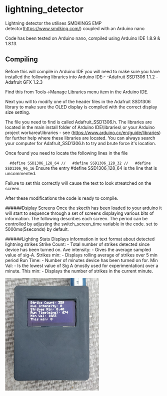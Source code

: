 # lightning_detector
Lightning detector the utilises SMDKINGS EMP detector(https://www.smdking.com/) coupled with an Arduino nano

Code has been tested on Arduino nano, compiled using Arduino IDE 1.8.9 & 1.8.13.

## Compiling
Before this will compile in Arduino IDE you will need to make sure you have installed the following libraries into Arduino IDE:-
-Adafruit SSD1306 1.1.2
-Adafruit GFX 1.2.3

Find this from Tools->Manage Libraries menu item in the Arduino IDE.

Next you will to modify one of the header files in the Adafruit SSD1306 library to make sure the OLED display is compiled with the correct display size setting.

The file you need to find is called Adafruit_SSD1306.h. The libraries are located in the main install folder of Arduino IDE\libraries\ or your Arduino project workarea\libraries - see (https://www.arduino.cc/en/guide/libraries) for further help where these libraries are located.
You can always search your computer for Adafruit_SSD1306.h to try and brute force it's location.

Once found you need to locate the following lines in the file

`   #define SSD1306_128_64
//   #define SSD1306_128_32
//   #define SSD1306_96_16
`
Ensure the entry #define SSD1306_128_64 is the line that is uncommented.

Failure to set this correctly will cause the text to look streatched on the screen.

After these modifications the code is ready to compile.

######Dsiplay Screens
Once the skecth has been loaded to your arduino it will start to sequence through a set of screens displaying various bits of information. The following describes each screen. The period can be controlled by adjusting the switch_screen_time variable in the code. set to 5000ms(5seconds) by default.

######Lighting Stats
Displays information in text format about detected lightning strikes
Strike Count: - Total number of strikes detected since device has been turned on.
Ave intensity: - Gives the average sampled value of sig-A.
Strikes min: - Displays rolling average of strikes over 5 min period
Run Time: - Number of minutes device has been turned on for.
Min Val: - Is the lowest value of Sig A (mostly used for experimentation) over a minute.
This min: - Displays the number of strikes in the current minute.


<img src="/images/Text.jpg" alt="Text Screen" data-canonical-src="/images/Text.jpg" width="300"/>





